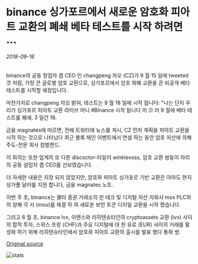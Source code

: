 # binance 싱가포르에서 새로운 암호화 피아트 교환의 폐쇄 베타 테스트를 시작 하려면 ...

###### 2018-09-16

binance의 공동 창업자 겸 CEO 인 changpeng 자오 (CZ)가 9 월 15 일에 tweeted 것 처럼, 가장 큰 글로벌 암호 교환으로, 싱가포르에서 암호 화폐 교환을 곧 비공개 베타 테스트를 시작할 예정입니다.

마찬가지로 changpeng 자오 밝혀, 테스트는 9 월 18 일에 시작 됩니다: "나는 단지 우리가 싱가포르 피아트 교환 라이브 머니 #Binance 시작 됩니다 미 끄 러 9 월에 베타 테스트를 폐쇄, 3 일간 18.

금융 magnates에 따르면, 전에 트위터에 뉴스를 게시, CZ 먼저 계획을 피아트 교환을 시작 하는 것으로 나타났다 최근 블록 체인 이벤트에서 연설 하는 동안 암호 자산에 의해 주도-전문 회사 컴벌랜드.

이 회의는 또한 업계의 또 다른 discoctor-타일러 winklevoss, 암호 교환 쌍둥이 자리의 공동 설립자 겸 CEO를 선보였습니다.

더 자세한 내용은 지정 되지 않았지만, 암호화 피아트 싱가포르 기반 교환은 아마도 현지 싱가폴 달러를 지원 합니다, 금융 magnates 노트.

이번 주 초, binance는 몰타 증권 거래소의 핀 테크 및 디지털 자산 자회사 msx PLC와의 양해 각 서 (mou)를 체결 하 여 새로운 보안 토큰 디지털 교환을 시작 했습니다.

그리고 8 월 초, binance lvx, 이랜스와 리히텐슈타인의 cryptoassets 교환 (lvx) 사이의 합작 투자, 스위스 프랑 (CHF)과 주요 디지털에 대 한 유로 (EUR) 사이의 거래를 활성화 하기 위해 리히텐슈타인에서 암호화 피아트 교환의 출시를 발표 했다 통화 쌍.

[Original source](https://cointelegraph.com/news/binance-to-start-closed-beta-testing-of-new-crypto-fiat-exchange-in-singapore)

![stats](https://c.statcounter.com/11760860/0/a89fa40b/1/ "stats")